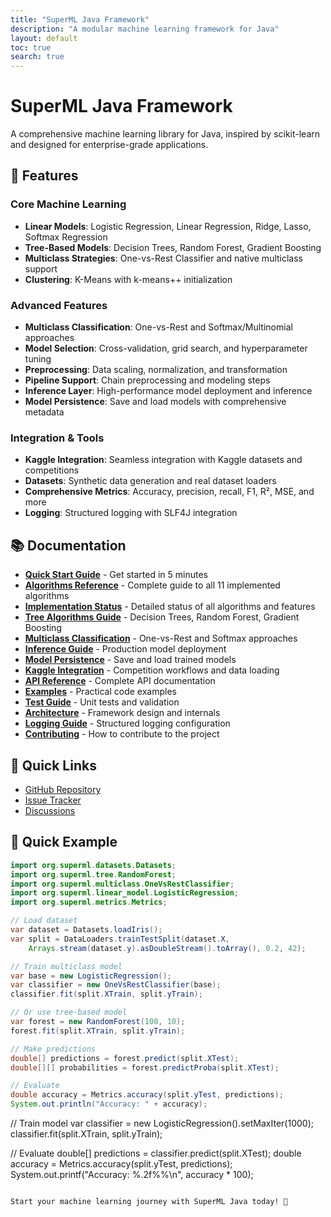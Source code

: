 ```yaml
---
title: "SuperML Java Framework"
description: "A modular machine learning framework for Java"
layout: default
toc: true
search: true
---
```


# SuperML Java Framework

A comprehensive machine learning library for Java, inspired by scikit-learn and designed for enterprise-grade applications.

## 🚀 Features

### Core Machine Learning
- **Linear Models**: Logistic Regression, Linear Regression, Ridge, Lasso, Softmax Regression
- **Tree-Based Models**: Decision Trees, Random Forest, Gradient Boosting
- **Multiclass Strategies**: One-vs-Rest Classifier and native multiclass support
- **Clustering**: K-Means with k-means++ initialization

### Advanced Features  
- **Multiclass Classification**: One-vs-Rest and Softmax/Multinomial approaches
- **Model Selection**: Cross-validation, grid search, and hyperparameter tuning
- **Preprocessing**: Data scaling, normalization, and transformation
- **Pipeline Support**: Chain preprocessing and modeling steps
- **Inference Layer**: High-performance model deployment and inference
- **Model Persistence**: Save and load models with comprehensive metadata

### Integration & Tools
- **Kaggle Integration**: Seamless integration with Kaggle datasets and competitions
- **Datasets**: Synthetic data generation and real dataset loaders
- **Comprehensive Metrics**: Accuracy, precision, recall, F1, R², MSE, and more
- **Logging**: Structured logging with SLF4J integration

## 📚 Documentation

- [**Quick Start Guide**](quick-start.md) - Get started in 5 minutes
- [**Algorithms Reference**](algorithms-reference.md) - Complete guide to all 11 implemented algorithms
- [**Implementation Status**](implementation-status.md) - Detailed status of all algorithms and features
- [**Tree Algorithms Guide**](tree-algorithms.md) - Decision Trees, Random Forest, Gradient Boosting
- [**Multiclass Classification**](multiclass-guide.md) - One-vs-Rest and Softmax approaches
- [**Inference Guide**](inference-guide.md) - Production model deployment
- [**Model Persistence**](model-persistence.md) - Save and load trained models
- [**Kaggle Integration**](kaggle-integration.md) - Competition workflows and data loading
- [**API Reference**](api/core-classes.md) - Complete API documentation
- [**Examples**](examples/basic-examples.md) - Practical code examples
- [**Test Guide**](testing-guide.md) - Unit tests and validation
- [**Architecture**](architecture.md) - Framework design and internals
- [**Logging Guide**](logging-guide.md) - Structured logging configuration
- [**Contributing**](contributing.md) - How to contribute to the project

## 🔗 Quick Links

- [GitHub Repository](https://github.com/supermlorg/superml-java)
- [Issue Tracker](https://github.com/supermlorg/superml-java/issues)
- [Discussions](https://github.com/supermlorg/superml-java/discussions)

## 🎯 Quick Example

```java
import org.superml.datasets.Datasets;
import org.superml.tree.RandomForest;
import org.superml.multiclass.OneVsRestClassifier;
import org.superml.linear_model.LogisticRegression;
import org.superml.metrics.Metrics;

// Load dataset
var dataset = Datasets.loadIris();
var split = DataLoaders.trainTestSplit(dataset.X, 
    Arrays.stream(dataset.y).asDoubleStream().toArray(), 0.2, 42);

// Train multiclass model
var base = new LogisticRegression();
var classifier = new OneVsRestClassifier(base);
classifier.fit(split.XTrain, split.yTrain);

// Or use tree-based model
var forest = new RandomForest(100, 10);
forest.fit(split.XTrain, split.yTrain);

// Make predictions
double[] predictions = forest.predict(split.XTest);
double[][] probabilities = forest.predictProba(split.XTest);

// Evaluate
double accuracy = Metrics.accuracy(split.yTest, predictions);
System.out.println("Accuracy: " + accuracy);
```

// Train model
var classifier = new LogisticRegression().setMaxIter(1000);
classifier.fit(split.XTrain, split.yTrain);

// Evaluate
double[] predictions = classifier.predict(split.XTest);
double accuracy = Metrics.accuracy(split.yTest, predictions);
System.out.printf("Accuracy: %.2f%%\n", accuracy * 100);
```

Start your machine learning journey with SuperML Java today! 🚀
